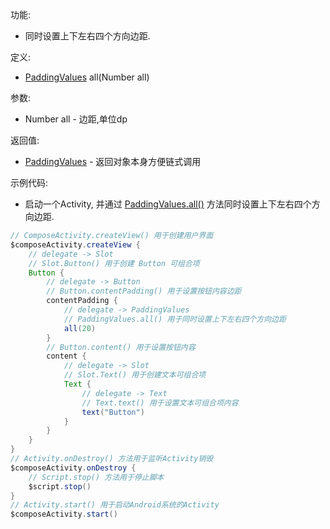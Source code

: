 功能:

+ 同时设置上下左右四个方向边距.

定义:

+ [PaddingValues](/API/UI/Compose/Graphics/PaddingValues/README.md) all(Number all)

参数:

+ Number all - 边距,单位dp

返回值:

+ [PaddingValues](/API/UI/Compose/Graphics/PaddingValues/README.md) - 返回对象本身方便链式调用

示例代码:

+ 启动一个Activity, 并通过 [PaddingValues.all()](/API/UI/Compose/Graphics/PaddingValues/README.md?id=all)
  方法同时设置上下左右四个方向边距.

```groovy
// ComposeActivity.createView() 用于创建用户界面
$composeActivity.createView {
    // delegate -> Slot
    // Slot.Button() 用于创建 Button 可组合项
    Button {
        // delegate -> Button
        // Button.contentPadding() 用于设置按钮内容边距
        contentPadding {
            // delegate -> PaddingValues
            // PaddingValues.all() 用于同时设置上下左右四个方向边距
            all(20)
        }
        // Button.content() 用于设置按钮内容
        content {
            // delegate -> Slot
            // Slot.Text() 用于创建文本可组合项
            Text {
                // delegate -> Text
                // Text.text() 用于设置文本可组合项内容
                text("Button")
            }
        }
    }
}
// Activity.onDestroy() 方法用于监听Activity销毁
$composeActivity.onDestroy {
    // Script.stop() 方法用于停止脚本
    $script.stop()
}
// Activity.start() 用于启动Android系统的Activity
$composeActivity.start()
```